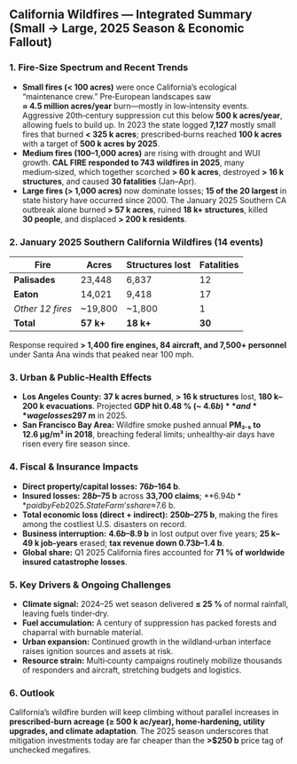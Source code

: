 ## California Wildfires — Integrated Summary (Small → Large, 2025 Season & Economic Fallout)

### 1. Fire‑Size Spectrum and Recent Trends
- **Small fires (< 100 acres)** were once California’s ecological “maintenance crew.” Pre‑European landscapes saw **≈ 4.5 million acres/year** burn—mostly in low‑intensity events. Aggressive 20th‑century suppression cut this below **500 k acres/year**, allowing fuels to build up. In 2023 the state logged **7,127** mostly small fires that burned **< 325 k acres**; prescribed‑burns reached **100 k acres** with a target of **500 k acres by 2025**.
- **Medium fires (100–1,000 acres)** are rising with drought and WUI growth. **CAL FIRE responded to 743 wildfires in 2025**, many medium‑sized, which together scorched **> 60 k acres**, destroyed **> 16 k structures**, and caused **30 fatalities** (Jan–Apr).
- **Large fires (> 1,000 acres)** now dominate losses; **15 of the 20 largest** in state history have occurred since 2000. The January 2025 Southern CA outbreak alone burned **> 57 k acres**, ruined **18 k+ structures**, killed **30 people**, and displaced **> 200 k residents**.

### 2. January 2025 Southern California Wildfires (14 events)

| Fire | Acres | Structures lost | Fatalities |
|------|-------|-----------------|------------|
| **Palisades** | 23,448 | 6,837 | 12 |
| **Eaton** | 14,021 | 9,418 | 17 |
| *Other 12 fires* | ~19,800 | ~1,800 | 1 |
| **Total** | **57 k+** | **18 k+** | **30** |

Response required **> 1,400 fire engines, 84 aircraft, and 7,500+ personnel** under Santa Ana winds that peaked near 100 mph.

### 3. Urban & Public‑Health Effects
- **Los Angeles County:** **37 k acres burned**, **> 16 k structures** lost, **180 k–200 k evacuations**. Projected **GDP hit 0.48 % (~ $4.6 b)** and **wage losses $297 m** in 2025.
- **San Francisco Bay Area:** Wildfire smoke pushed annual **PM₂.₅ to 12.6 µg/m³ in 2018**, breaching federal limits; unhealthy‑air days have risen every fire season since.

### 4. Fiscal & Insurance Impacts
- **Direct property/capital losses:** **$76 b – $164 b**.
- **Insured losses:** **$28 b – $75 b** across **33,700 claims**; **$6.94 b** paid by Feb 2025. State Farm’s share ≈ $7.6 b.
- **Total economic loss (direct + indirect):** **$250 b – $275 b**, making the fires among the costliest U.S. disasters on record.
- **Business interruption:** **$4.6 b – $8.9 b** in lost output over five years; **25 k–49 k job‑years** erased; **tax revenue down $0.73 b–$1.4 b**.
- **Global share:** Q1 2025 California fires accounted for **71 % of worldwide insured catastrophe losses**.

### 5. Key Drivers & Ongoing Challenges
- **Climate signal:** 2024–25 wet season delivered **≤ 25 %** of normal rainfall, leaving fuels tinder‑dry.
- **Fuel accumulation:** A century of suppression has packed forests and chaparral with burnable material.
- **Urban expansion:** Continued growth in the wildland‑urban interface raises ignition sources and assets at risk.
- **Resource strain:** Multi‑county campaigns routinely mobilize thousands of responders and aircraft, stretching budgets and logistics.

### 6. Outlook
California’s wildfire burden will keep climbing without parallel increases in **prescribed‑burn acreage (≥ 500 k ac/year), home‑hardening, utility upgrades, and climate adaptation**. The 2025 season underscores that mitigation investments today are far cheaper than the **>$250 b** price tag of unchecked megafires.